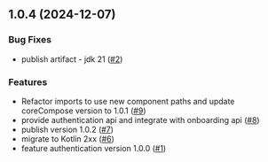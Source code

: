 
<a name="1.0.4"></a>
## 1.0.4 (2024-12-07)

### Bug Fixes

* publish artifact - jdk 21 ([#2](https://github.com/doananhtuan22111996/finance-authentication/issues/2))

### Features

* Refactor imports to use new component paths and update coreCompose version to 1.0.1 ([#9](https://github.com/doananhtuan22111996/finance-authentication/issues/9))
* provide authentication api and integrate with onboarding api ([#8](https://github.com/doananhtuan22111996/finance-authentication/issues/8))
* publish version 1.0.2 ([#7](https://github.com/doananhtuan22111996/finance-authentication/issues/7))
* migrate to Kotlin 2xx ([#6](https://github.com/doananhtuan22111996/finance-authentication/issues/6))
* feature authentication version 1.0.0 ([#1](https://github.com/doananhtuan22111996/finance-authentication/issues/1))

